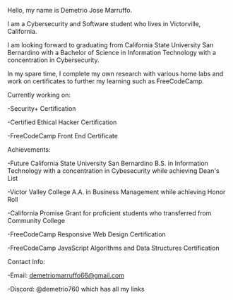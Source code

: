Hello, my name is Demetrio Jose Marruffo.

I am a Cybersecurity and Software student who lives in Victorville, California.

I am looking forward to graduating from California State University San Bernardino with a Bachelor of Science in Information Technology with a concentration in Cybersecurity. 

In my spare time, I complete my own research with various home labs and work on certificates to further my learning such as FreeCodeCamp.

Currently working on: 

-Security+ Certification 

-Certified Ethical Hacker Certification

-FreeCodeCamp Front End Certificate

Achievements:

-Future California State University San Bernardino B.S. in Information Technology with a concentration in Cybesecurity while achieving Dean's List

-Victor Valley College A.A. in Business Management while achieving Honor Roll

-California Promise Grant for proficient students who transferred from Community College

-FreeCodeCamp Responsive Web Design Certification

-FreeCodeCamp JavaScript Algorithms and Data Structures Certification 

Contact Info:

-Email: demetriomarruffo66@gmail.com

-Discord: @demetrio760 which has all my links
